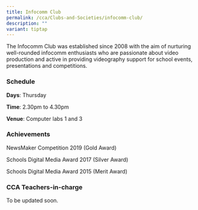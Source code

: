 ```yaml
---
title: Infocomm Club
permalink: /cca/Clubs-and-Societies/infocomm-club/
description: ""
variant: tiptap
---
```

<p>The Infocomm Club was established since 2008 with the aim of nurturing
well-rounded infocomm enthusiasts who are passionate about video production
and active in providing videography support for school events, presentations
and competitions.</p>
<h3>Schedule</h3>
<p><strong>Days</strong>: Thursday</p>
<p><strong>Time</strong>: 2.30pm to 4.30pm</p>
<p><strong>Venue</strong>: Computer labs 1 and 3</p>
<h3>Achievements</h3>
<p>NewsMaker Competition 2019 (Gold Award)</p>
<p>Schools Digital Media Award 2017 (Silver Award)</p>
<p>Schools Digital Media Award 2015 (Merit Award)</p>
<h3>CCA Teachers-in-charge</h3>
<p>To be updated soon.</p>